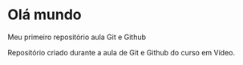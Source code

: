# Olá mundo
 Meu primeiro repositório aula Git e Github

 Repositório criado durante a aula de Git e Github do curso em Vídeo.
 
